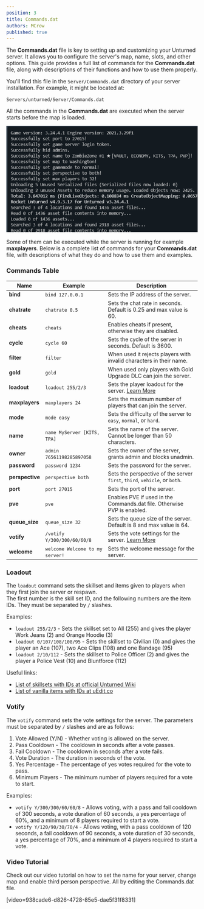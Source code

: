 ```yaml
---
position: 3
title: Commands.dat
authors: MCrow
published: true
---
```


The **Commands.dat** file is key to setting up and customizing your Unturned server. It allows you to configure the server's map, name, slots, and other options. This guide provides a full list of commands for the **Commands.dat** file, along with descriptions of their functions and how to use them properly.

You'll find this file in the `Server/Commands.dat` directory of your server installation. For example, it might be located at:
```
Servers/unturned/Server/Commands.dat
```

All the commands in the **Commands.dat** are executed when the server starts before the map is loaded. 

![Server execute loading](assets/commands_execute_load.png)

Some of them can be executed while the server is running for example **maxplayers**.
Below is a complete list of commands for your **Commands.dat** file, with descriptions of what they do and how to use them and examples.

### Commands Table
| Name | Example | Description |
|------|---------|-------------|
| **bind** | `bind 127.0.0.1` | Sets the IP address of the server. |
| **chatrate** | `chatrate 0.5` | Sets the chat rate in seconds. Default is 0.25 and max value is 60. |
| **cheats** | `cheats` | Enables cheats if present, otherwise they are disabled. |
| **cycle** | `cycle 60` | Sets the cycle of the server in seconds. Default is 3600. |
| **filter** | `filter` | When used it rejects players with invalid characters in their name. |
| **gold** | `gold` | When used only players with Gold Upgrade DLC can join the server. |
| **loadout** | `loadout 255/2/3` | Sets the player loadout for the server. [Learn More](#loadout) |
| **maxplayers** | `maxplayers 24` | Sets the maximum number of players that can join the server. |
| **mode** | `mode easy` | Sets the difficulty of the server to `easy`, `normal`, or `hard`. |
| **name** | `name MyServer [KITS, TPA]` | Sets the name of the server. Cannot be longer than 50 characters. |
| **owner** | `admin 76561198285897058` | Sets the owner of the server, grants admin and blocks unadmin. |
| **password** | `password 1234` | Sets the password for the server. |
| **perspective** | `perspective both` | Sets the perspective of the server `first`, `third`, `vehicle`, or `both`. |
| **port** | `port 27015` | Sets the port of the server. |
| **pve** | `pve` | Enables PVE if used in the Commands.dat file. Otherwise PVP is enabled. |
| **queue_size** | `queue_size 32` | Sets the queue size of the server. Default is 8 and max value is 64. |
| **votify** | `/votify Y/300/300/60/60/8` | Sets the vote settings for the server. [Learn More](#votify) |
| **welcome** | `welcome Welcome to my server!` | Sets the welcome message for the server. |


### Loadout
The `loadout` command sets the skillset and items given to players when they first join the server or respawn.  
The first number is the skill set ID, and the following numbers are the item IDs. They must be separated by `/` slashes.

Examples:
- `loadout 255/2/3` - Sets the skillset set to All (255) and gives the player Work Jeans (2) and Orange Hoodie (3)
- `loadout 0/107/108/108/95` - Sets the skillset to Civilian (0) and gives the player an Ace (107), two Ace Clips (108) and one Bandage (95)
- `loadout 2/10/112` - Sets the skillset to Police Officer (2) and gives the player a Police Vest (10) and Bluntforce (112)

Useful links:
- [List of skillsets with IDs at official Unturned Wiki](https://unturned.wiki.gg/wiki/Skills#Skillsets)
- [List of vanilla items with IDs at uEdit.co](https://unturned.uedit.co/Unturned/Vanilla/Items/)

### Votify
The `votify` command sets the vote settings for the server. The parameters must be separated by `/` slashes and are as follows:
1. Vote Allowed (Y/N) - Whether voting is allowed on the server.
2. Pass Cooldown - The cooldown in seconds after a vote passes.
3. Fail Cooldown - The cooldown in seconds after a vote fails.
4. Vote Duration - The duration in seconds of the vote.
5. Yes Percentage - The percentage of yes votes required for the vote to pass.
6. Minimum Players - The minimum number of players required for a vote to start.

Examples:
- `votify Y/300/300/60/60/8` - Allows voting, with a pass and fail cooldown of 300 seconds, a vote duration of 60 seconds, a yes percentage of 60%, and a minimum of 8 players required to start a vote.
- `votify Y/120/90/30/70/4` - Allows voting, with a pass cooldown of 120 seconds, a fail cooldown of 90 seconds, a vote duration of 30 seconds, a yes percentage of 70%, and a minimum of 4 players required to start a vote.

### Video Tutorial
Check out our video tutorial on how to set the name for your server, change map and enable third person perspective. All by editing the Commands.dat file.

[video=938cade6-d826-4728-85e5-dae5f31f8331]